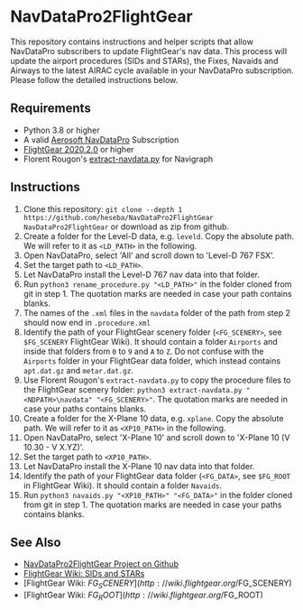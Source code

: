 # NavDataPro2FlightGear
This repository contains instructions and helper scripts that allow NavDataPro subscribers to update FlightGear's nav data. This process will update the airport procedures (SIDs and STARs), the Fixes, Navaids and Airways to the latest AIRAC cycle available in your NavDataPro subscription. Please follow the detailed instructions below. 

## Requirements
- Python 3.8 or higher
- A valid [Aerosoft NavDataPro](https://www.aerosoft.com/en/flight-simulation/flight-simulator-2004/tools-missions/1750/navdatapro-one-year-subscription-13-datasets) Subscription
- [FlightGear 2020.2.0](https://www.flightgear.org/download/daily-build-download/) or higher
- Florent Rougon's [extract-navdata.py](http://frougon.net/python_dumping_ground/short_scripts/extract-navdata.py) for Navigraph

## Instructions
1. Clone this repository: `git clone --depth 1 https://github.com/heseba/NavDataPro2FlightGear NavDataPro2FlightGear` or download as zip from github.
2. Create a folder for the Level-D data, e.g. `leveld`. Copy the absolute path. We will refer to it as `<LD_PATH>` in the following.
3. Open NavDataPro, select 'All' and scroll down to 'Level-D 767 FSX'.
4. Set the target path to `<LD_PATH>`.
5. Let NavDataPro install the Level-D 767 nav data into that folder.
6. Run `python3 rename_procedure.py "<LD_PATH>"` in the folder cloned from git in step 1. The quotation marks are needed in case your path contains blanks.
7. The names of the `.xml` files in the `navdata` folder of the path from step 2 should now end in `.procedure.xml`
8. Identify the path of your FlightGear scenery folder (`<FG_SCENERY>`, see `$FG_SCENERY` FlightGear Wiki). It should contain a folder `Airports` and inside that folders from `0` to `9` and `A` to `Z`. Do not confuse with the `Airports` folder in your FlightGear data folder, which instead contains `apt.dat.gz` and `metar.dat.gz`.
9. Use Florent Rougon's `extract-navdata.py` to copy the procedure files to the FlightGear scenery folder: `python3 extract-navdata.py "<NDPATH>\navdata" "<FG_SCENERY>"`. The quotation marks are needed in case your paths contains blanks.
10. Create a folder for the X-Plane 10 data, e.g. `xplane`. Copy the absolute path. We will refer to it as `<XP10_PATH>` in the following.
11. Open NavDataPro, select 'X-Plane 10' and scroll down to 'X-Plane 10 (V 10.30 - V X.YZ)'.
12. Set the target path to `<XP10_PATH>`.
13. Let NavDataPro install the X-Plane 10 nav data into that folder.
14. Identify the path of your FlightGear data folder (`<FG_DATA>`, see `$FG_ROOT` in FlightGear Wiki). It should contain a folder `Navaids`.
15. Run `python3 navaids.py "<XP10_PATH>" "<FG_DATA>"` in the folder cloned from git in step 1. The quotation marks are needed in case your paths contains blanks.

## See Also
- [NavDataPro2FlightGear Project on Github](https://github.com/heseba/NavDataPro2FlightGear)
- [FlightGear Wiki: SIDs and STARs](http://wiki.flightgear.org/Route_manager#SIDs_and_STARs)
- [FlightGear Wiki: $FG_SCENERY](http://wiki.flightgear.org/$FG_SCENERY)
- [FlightGear Wiki: $FG_ROOT](http://wiki.flightgear.org/$FG_ROOT)

